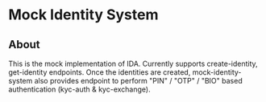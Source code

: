 # Mock Identity System

## About

This is the mock implementation of IDA. Currently supports create-identity, get-identity endpoints. Once the identities are created, mock-identity-system also provides endpoint to perform "PIN" / "OTP" / "BIO" based authentication (kyc-auth & kyc-exchange).

